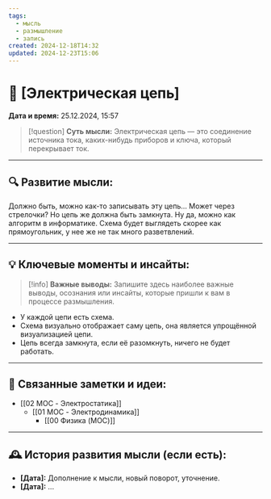 ```yaml
---
tags:
  - мысль
  - размышление
  - запись
created: 2024-12-18T14:32
updated: 2024-12-23T15:06
---
```


# 💭  [Электрическая цепь]

**Дата и время:** 25.12.2024, 15:57

> [!question] **Суть мысли:**
> Электрическая цепь — это соединение источника тока, каких-нибудь приборов и ключа, который перекрывает ток.

---

## 🔍 Развитие мысли:


Должно быть, можно как-то записывать эту цепь…
Может через стрелочки?
Но цепь же должна быть замкнута.
Ну да, можно как алгоритм в информатике.
Схема будет выглядеть скорее как прямоугольник, у нее же не так много разветвлений.

---

## 💡 Ключевые моменты и инсайты:

> [!info] **Важные выводы:**
> Запишите здесь наиболее важные выводы, осознания или инсайты, которые пришли к вам в процессе размышления.

- У каждой цепи есть схема.
- Схема визуально отображает саму цепь, она является упрощённой визуализацией цепи.
- Цепь всегда замкнута, если её разомкнуть, ничего не будет работать.

---

## 🔄 Связанные заметки и идеи:

- [[02 MOC - Электростатика]]
	- [[01 MOC - Электродинамика]]
		- [[00 Физика (MOC)]]


---

## 🕰️ История развития мысли (если есть):

* **[Дата]:**  Дополнение к мысли, новый поворот, уточнение.
* **[Дата]:**  ...